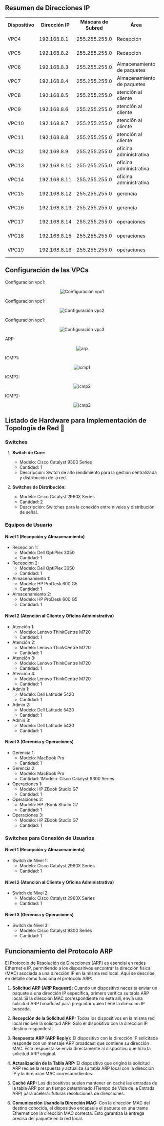 

<h2>Resumen de Direcciones IP</h2>

<table>
  <tr>
    <th>Dispositivo</th>
    <th>Dirección IP</th>
    <th>Máscara de Subred</th>
    <th>Área</th>
    <th>Nivel</th>
  </tr>
  <tr>
    <td>VPC4</td>
    <td>192.168.8.1</td>
    <td>255.255.255.0</td>
    <td>Recepción</td>
    <td>Nivel 1</td>
  </tr>
  <tr>
    <td>VPC5</td>
    <td>192.168.8.2</td>
    <td>255.255.255.0</td>
    <td>Recepción</td>
    <td>Nivel 1</td>
  </tr>
  <tr>
    <td>VPC6</td>
    <td>192.168.8.3</td>
    <td>255.255.255.0</td>
    <td>Almacenamiento de paquetes</td>
    <td>Nivel 1</td>
  </tr>
  <tr>
    <td>VPC7</td>
    <td>192.168.8.4</td>
    <td>255.255.255.0</td>
    <td>Almacenamiento de paquetes</td>
    <td>Nivel 1</td>
  </tr>
  <tr>
    <td>VPC8</td>
    <td>192.168.8.5</td>
    <td>255.255.255.0</td>
    <td>atención al cliente</td>
    <td>Nivel 2</td>
  </tr>
  <tr>
    <td>VPC9</td>
    <td>192.168.8.6</td>
    <td>255.255.255.0</td>
    <td>atención al cliente</td>
    <td>Nivel 2</td>
  </tr>
  <tr>
    <td>VPC10</td>
    <td>192.168.8.7</td>
    <td>255.255.255.0</td>
    <td>atención al cliente</td>
    <td>Nivel 2</td>
  </tr>
  <tr>
    <td>VPC11</td>
    <td>192.168.8.8</td>
    <td>255.255.255.0</td>
    <td>atención al cliente</td>
    <td>Nivel 2</td>
  </tr>
  <tr>
    <td>VPC12</td>
    <td>192.168.8.9</td>
    <td>255.255.255.0</td>
    <td>oficina administrativa</td>
    <td>Nivel 2</td>
  </tr>
  <tr>
    <td>VPC13</td>
    <td>192.168.8.10</td>
    <td>255.255.255.0</td>
    <td>oficina administrativa</td>
    <td>Nivel 2</td>
  </tr>
  <tr>
    <td>VPC14</td>
    <td>192.168.8.11</td>
    <td>255.255.255.0</td>
    <td>oficina administrativa</td>
    <td>Nivel 2</td>
  </tr>
  <tr>
    <td>VPC15</td>
    <td>192.168.8.12</td>
    <td>255.255.255.0</td>
    <td>gerencia</td>
    <td>Nivel 3</td>
  </tr>
  <tr>
    <td>VPC16</td>
    <td>192.168.8.13</td>
    <td>255.255.255.0</td>
    <td>gerencia</td>
    <td>Nivel 3</td>
  </tr>
  <tr>
    <td>VPC17</td>
    <td>192.168.8.14</td>
    <td>255.255.255.0</td>
    <td>operaciones</td>
    <td>Nivel 3</td>
  </tr>
  <tr>
    <td>VPC18</td>
    <td>192.168.8.15</td>
    <td>255.255.255.0</td>
    <td>operaciones</td>
    <td>Nivel 3</td>
  </tr>
  <tr>
    <td>VPC19</td>
    <td>192.168.8.16</td>
    <td>255.255.255.0</td>
    <td>operaciones</td>
    <td>Nivel 3</td>
  </tr>
  <!-- Agrega más filas según la cantidad de dispositivos -->
</table>

<h2>Configuración de las VPCs </h2>

<p>Configuración vpc1:</p>

<p align="center"><img src="./capturas/vpc1.png" alt="Configuración vpc1"/></p>

<p>Configuración vpc1:</p>

<p align="center"><img src="./capturas/vpc2.png" alt="Configuración vpc2"/></p>

<p>Configuración vpc1:</p>

<p align="center"><img src="./capturas/vpc3.png" alt="Configuración vpc3"/></p>

<p>ARP:</p>

<p align="center"><img src="./capturas/arp.png" alt="arp"/></p>

<p>ICMP1:</p>

<p align="center"><img src="./capturas/icmp1.png" alt="icmp1"/></p>

<p>ICMP2:</p>

<p align="center"><img src="./capturas/icmp2.png" alt="icmp2"/></p>

<p>ICMP2:</p>

<p align="center"><img src="./capturas/icmp3.png" alt="icmp3"/></p>

## Listado de Hardware para Implementación de Topología de Red  🧠

### Switches

1. **Switch de Core:**
   - Modelo: Cisco Catalyst 9300 Series
   - Cantidad: 1
   - Descripción: Switch de alto rendimiento para la gestión centralizada y distribución de la red.

2. **Switches de Distribución:**
   - Modelo: Cisco Catalyst 2960X Series
   - Cantidad: 2
   - Descripción: Switches para la conexión entre niveles y distribución de señal.

### Equipos de Usuario

#### Nivel 1 (Recepción y Almacenamiento)

- Recepción 1:
  - Modelo: Dell OptiPlex 3050
  - Cantidad: 1
- Recepción 2:
  - Modelo: Dell OptiPlex 3050
  - Cantidad: 1
- Almacenamiento 1:
  - Modelo: HP ProDesk 600 G5
  - Cantidad: 1
- Almacenamiento 2:
  - Modelo: HP ProDesk 600 G5
  - Cantidad: 1

#### Nivel 2 (Atención al Cliente y Oficina Administrativa)

- Atención 1:
  - Modelo: Lenovo ThinkCentre M720
  - Cantidad: 1
- Atención 2:
  - Modelo: Lenovo ThinkCentre M720
  - Cantidad: 1
- Atención 3:
  - Modelo: Lenovo ThinkCentre M720
  - Cantidad: 1
- Atención 4:
  - Modelo: Lenovo ThinkCentre M720
  - Cantidad: 1
- Admin 1:
  - Modelo: Dell Latitude 5420
  - Cantidad: 1
- Admin 2:
  - Modelo: Dell Latitude 5420
  - Cantidad: 1
- Admin 3:
  - Modelo: Dell Latitude 5420
  - Cantidad: 1

#### Nivel 3 (Gerencia y Operaciones)

- Gerencia 1:
  - Modelo: MacBook Pro
  - Cantidad: 1
- Gerencia 2:
  - Modelo: MacBook Pro
  - Cantidad: 1Modelo: Cisco Catalyst 9300 Series
- Operaciones 1:
  - Modelo: HP ZBook Studio G7
  - Cantidad: 1
- Operaciones 2:
  - Modelo: HP ZBook Studio G7
  - Cantidad: 1
- Operaciones 3:
  - Modelo: HP ZBook Studio G7
  - Cantidad: 1

### Switches para Conexión de Usuarios

#### Nivel 1 (Recepción y Almacenamiento)

- Switch de Nivel 1:
  - Modelo: Cisco Catalyst 2960X Series
  - Cantidad: 1

#### Nivel 2 (Atención al Cliente y Oficina Administrativa)

- Switch de Nivel 2:
  - Modelo: Cisco Catalyst 2960X Series
  - Cantidad: 1

#### Nivel 3 (Gerencia y Operaciones)

- Switch de Nivel 3:
  - Modelo: Cisco Catalyst 9300 Series
  - Cantidad: 1

## Funcionamiento del Protocolo ARP

El Protocolo de Resolución de Direcciones (ARP) es esencial en redes Ethernet e IP, permitiendo a los dispositivos encontrar la dirección física (MAC) asociada a una dirección IP en la misma red local. Aquí se describe en detalle cómo funciona el protocolo ARP:

1. **Solicitud ARP (ARP Request):** Cuando un dispositivo necesita enviar un paquete a una dirección IP específica, primero verifica su tabla ARP local. Si la dirección MAC correspondiente no está allí, envía una solicitud ARP broadcast para preguntar quién tiene la dirección IP buscada.

2. **Recepción de la Solicitud ARP:** Todos los dispositivos en la misma red local reciben la solicitud ARP. Solo el dispositivo con la dirección IP destino responderá.

3. **Respuesta ARP (ARP Reply):** El dispositivo con la dirección IP solicitada responde con un mensaje ARP broadcast que contiene su dirección MAC. Esta respuesta se envía directamente al dispositivo que hizo la solicitud ARP original.

4. **Actualización de la Tabla ARP:** El dispositivo que originó la solicitud ARP recibe la respuesta y actualiza su tabla ARP local con la dirección IP y la dirección MAC correspondientes.

5. **Caché ARP:** Los dispositivos suelen mantener en caché las entradas de la tabla ARP por un tiempo determinado (Tiempo de Vida de la Entrada ARP) para acelerar futuras resoluciones de direcciones.

6. **Comunicación Usando la Dirección MAC:** Con la dirección MAC del destino conocida, el dispositivo encapsula el paquete en una trama Ethernet con la dirección MAC correcta. Esto garantiza la entrega precisa del paquete en la red local.
